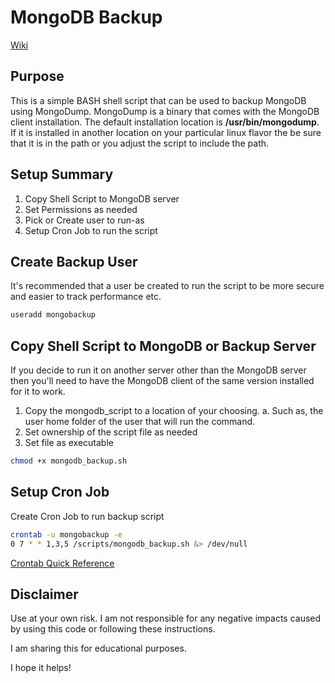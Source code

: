 # MongoDB Backup

[Wiki](http://www.bonusbits.com/main/Automation:MongoDB_Backup)

## Purpose
This is a simple BASH shell script that can be used to backup MongoDB using MongoDump.  MongoDump is a binary that comes with the MongoDB client installation.  The default installation location is **/usr/bin/mongodump**. If it is installed in another location on your particular linux flavor the be sure that it is in the path or you adjust the script to include the path.

## Setup Summary

1. Copy Shell Script to MongoDB server
2. Set Permissions as needed
3. Pick or Create user to run-as
4. Setup Cron Job to run the script

## Create Backup User
It's recommended that a user be created to run the script to be more secure and easier to track performance etc.

```bash
useradd mongobackup
```

## Copy Shell Script to MongoDB or Backup Server
If you decide to run it on another server other than the MongoDB server then you'll need to have the MongoDB client of the same version installed for it to work.

1. Copy the mongodb_script to a location of your choosing.
  a. Such as, the user home folder of the user that will run the command.
2. Set ownership of the script file as needed
3. Set file as executable
```bash
chmod +x mongodb_backup.sh
```

## Setup Cron Job

Create Cron Job to run backup script
```bash
crontab -u mongobackup -e
0 7 * * 1,3,5 /scripts/mongodb_backup.sh &> /dev/null
```

[Crontab Quick Reference](http://www.adminschoice.com/crontab-quick-reference/)


## Disclaimer

Use at your own risk. I am not responsible for any negative impacts caused by using this code or following these instructions.

I am sharing this for educational purposes. 

I hope it helps!
